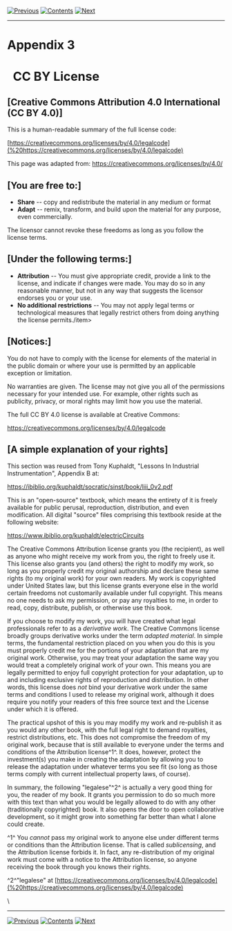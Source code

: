 [![Previous](previous.jpg)](SEMI_A2.html) [![Contents](contents.jpg)](index.html) [![Next](next.jpg)](index.html)

---

# Appendix 3

#   CC BY License

## [Creative Commons Attribution 4.0 International (CC BY 4.0)]

This is a human-readable summary of the full license code:

[https://creativecommons.org/licenses/by/4.0/legalcode](%20https://creativecommons.org/licenses/by/4.0/legalcode)

This page was adapted from: <https://creativecommons.org/licenses/by/4.0/>

## [You are free to:]

- **Share** \-- copy and redistribute the material in any medium or format
- **Adapt** \-- remix, transform, and build upon the material for any purpose, even commercially.

The licensor cannot revoke these freedoms as long as you follow the license terms.

## [Under the following terms:]

- **Attribution** \-- You must give appropriate credit, provide a link to the license, and indicate if changes were made. You may do so in any reasonable manner, but not in any way that suggests the licensor endorses you or your use.
- **No additional restrictions** \-- You may not apply legal terms or technological measures that legally restrict others from doing anything the license permits./item\>

## [Notices:]

You do not have to comply with the license for elements of the material in the public domain or where your use is permitted by an applicable exception or limitation.

No warranties are given. The license may not give you all of the permissions necessary for your intended use. For example, other rights such as publicity, privacy, or moral rights may limit how you use the material.

The full CC BY 4.0 license is available at Creative Commons:

<https://creativecommons.org/licenses/by/4.0/legalcode>

## [A simple explanation of your rights]

This section was reused from Tony Kuphaldt, "Lessons In Industrial Instrumentation", Appendix B at:

<https://ibiblio.org/kuphaldt/socratic/sinst/book/liii_0v2.pdf>

This is an "open-source" textbook, which means the entirety of it is freely available for public perusal, reproduction, distribution, and even modification. All digital "source" files comprising this textbook reside at the following website:

<https://www.ibiblio.org/kuphaldt/electricCircuits>

The Creative Commons Attribution license grants you (the recipient), as well as anyone who might receive my work from you, the right to freely use it. This license also grants you (and others) the right to modify my work, so long as you properly credit my original authorship and declare these same rights (to my original work) for your own readers. My work is copyrighted under United States law, but this license grants everyone else in the world certain freedoms not customarily available under full copyright. This means no one needs to ask my permission, or pay any royalties to me, in order to read, copy, distribute, publish, or otherwise use this book.

If you choose to modify my work, you will have created what legal professionals refer to as a _derivative work_. The Creative Commons license broadly groups derivative works under the term _adapted material_. In simple terms, the fundamental restriction placed on you when you do this is you must properly credit me for the portions of your adaptation that are my original work. Otherwise, you may treat your adaptation the same way you would treat a completely original work of your own. This means you are legally permitted to enjoy full copyright protection for your adaptation, up to and including exclusive rights of reproduction and distribution. In other words, this license does _not_ bind your derivative work under the same terms and conditions I used to release my original work, although it does require you notify your readers of this free source text and the License under which it is offered.

The practical upshot of this is you may modify my work and re-publish it as you would any other book, with the full legal right to demand royalties, restrict distributions, etc. This does not compromise the freedom of my original work, because that is still available to everyone under the terms and conditions of the Attribution license^1^. It does, however, protect the investment(s) you make in creating the adaptation by allowing you to release the adaptation under whatever terms you see fit (so long as those terms comply with current intellectual property laws, of course).

In summary, the following "legalese"^2^ is actually a very good thing for you, the reader of my book. It grants you permission to do so much more with this text than what you would be legally allowed to do with any other (traditionally copyrighted) book. It also opens the door to open collaborative development, so it might grow into something far better than what I alone could create.

^1^ You _cannot_ pass my original work to anyone else under different terms or conditions than the Attribution license. That is called _sublicensing_, and the Attribution license forbids it. In fact, any re-distribution of my original work must come with a notice to the Attribution license, so anyone receiving the book through you knows their rights.

^2^"legalese" at [https://creativecommons.org/licenses/by/4.0/legalcode](%20https://creativecommons.org/licenses/by/4.0/legalcode)

\

---

[![Previous](previous.jpg)](SEMI_A2.html) [![Contents](contents.jpg)](index.html) [![Next](next.jpg)](index.html)
